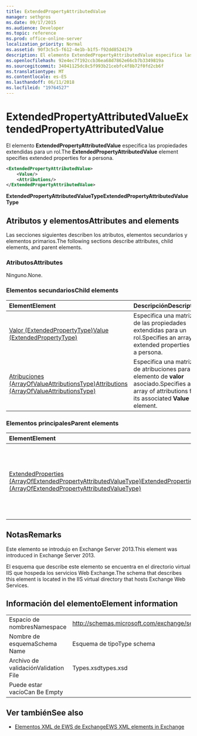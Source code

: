 ```yaml
---
title: ExtendedPropertyAttributedValue
manager: sethgros
ms.date: 09/17/2015
ms.audience: Developer
ms.topic: reference
ms.prod: office-online-server
localization_priority: Normal
ms.assetid: 90f3c5c5-f612-4e1b-b1f5-f92dd8524179
description: El elemento ExtendedPropertyAttributedValue especifica las propiedades extendidas para un rol.
ms.openlocfilehash: 92e4ec7f192ccb36ea68d7862e66cb7b3349819a
ms.sourcegitcommit: 34041125dc8c5f993b21cebfc4f8b72f0fd2cb6f
ms.translationtype: MT
ms.contentlocale: es-ES
ms.lasthandoff: 06/11/2018
ms.locfileid: "19764527"
---
```

# <a name="extendedpropertyattributedvalue"></a><span data-ttu-id="44a0a-103">ExtendedPropertyAttributedValue</span><span class="sxs-lookup"><span data-stu-id="44a0a-103">ExtendedPropertyAttributedValue</span></span>

<span data-ttu-id="44a0a-104">El elemento **ExtendedPropertyAttributedValue** especifica las propiedades extendidas para un rol.</span><span class="sxs-lookup"><span data-stu-id="44a0a-104">The **ExtendedPropertyAttributedValue** element specifies extended properties for a persona.</span></span> 
  
```XML
<ExtendedPropertyAttributedValue>
    <Value/>
    <Attributions/>
</ExtendedPropertyAttributedValue>
```

 <span data-ttu-id="44a0a-105">**ExtendedPropertyAttributedValueType**</span><span class="sxs-lookup"><span data-stu-id="44a0a-105">**ExtendedPropertyAttributedValueType**</span></span>
## <a name="attributes-and-elements"></a><span data-ttu-id="44a0a-106">Atributos y elementos</span><span class="sxs-lookup"><span data-stu-id="44a0a-106">Attributes and elements</span></span>

<span data-ttu-id="44a0a-107">Las secciones siguientes describen los atributos, elementos secundarios y elementos primarios.</span><span class="sxs-lookup"><span data-stu-id="44a0a-107">The following sections describe attributes, child elements, and parent elements.</span></span>
  
### <a name="attributes"></a><span data-ttu-id="44a0a-108">Atributos</span><span class="sxs-lookup"><span data-stu-id="44a0a-108">Attributes</span></span>

<span data-ttu-id="44a0a-109">Ninguno.</span><span class="sxs-lookup"><span data-stu-id="44a0a-109">None.</span></span>
  
### <a name="child-elements"></a><span data-ttu-id="44a0a-110">Elementos secundarios</span><span class="sxs-lookup"><span data-stu-id="44a0a-110">Child elements</span></span>

|<span data-ttu-id="44a0a-111">**Element**</span><span class="sxs-lookup"><span data-stu-id="44a0a-111">**Element**</span></span>|<span data-ttu-id="44a0a-112">**Descripción**</span><span class="sxs-lookup"><span data-stu-id="44a0a-112">**Description**</span></span>|
|:-----|:-----|
|[<span data-ttu-id="44a0a-113">Valor (ExtendedPropertyType)</span><span class="sxs-lookup"><span data-stu-id="44a0a-113">Value (ExtendedPropertyType)</span></span>](value-extendedpropertytype.md) <br/> |<span data-ttu-id="44a0a-114">Especifica una matriz de las propiedades extendidas para un rol.</span><span class="sxs-lookup"><span data-stu-id="44a0a-114">Specifies an array of extended properties for a persona.</span></span>  <br/> |
|[<span data-ttu-id="44a0a-115">Atribuciones (ArrayOfValueAttributionsType)</span><span class="sxs-lookup"><span data-stu-id="44a0a-115">Attributions (ArrayOfValueAttributionsType)</span></span>](attributions-arrayofvalueattributionstype.md) <br/> |<span data-ttu-id="44a0a-116">Especifica una matriz de atribuciones para su elemento de **valor** asociado.</span><span class="sxs-lookup"><span data-stu-id="44a0a-116">Specifies an array of attributions for its associated **Value** element.</span></span>  <br/> |
   
### <a name="parent-elements"></a><span data-ttu-id="44a0a-117">Elementos principales</span><span class="sxs-lookup"><span data-stu-id="44a0a-117">Parent elements</span></span>

|<span data-ttu-id="44a0a-118">**Element**</span><span class="sxs-lookup"><span data-stu-id="44a0a-118">**Element**</span></span>|<span data-ttu-id="44a0a-119">**Descripción**</span><span class="sxs-lookup"><span data-stu-id="44a0a-119">**Description**</span></span>|
|:-----|:-----|
|[<span data-ttu-id="44a0a-120">ExtendedProperties (ArrayOfExtendedPropertyAttributedValueType)</span><span class="sxs-lookup"><span data-stu-id="44a0a-120">ExtendedProperties (ArrayOfExtendedPropertyAttributedValueType)</span></span>](extendedproperties-arrayofextendedpropertyattributedvaluetype.md) <br/> |<span data-ttu-id="44a0a-121">Contiene las propiedades extendidas que se usa para operaciones de almacén de contactos unificados.</span><span class="sxs-lookup"><span data-stu-id="44a0a-121">Contains the extended properties used for Unified Contact Store operations.</span></span>  <br/> |
   
## <a name="remarks"></a><span data-ttu-id="44a0a-122">Notas</span><span class="sxs-lookup"><span data-stu-id="44a0a-122">Remarks</span></span>

<span data-ttu-id="44a0a-123">Este elemento se introdujo en Exchange Server 2013.</span><span class="sxs-lookup"><span data-stu-id="44a0a-123">This element was introduced in Exchange Server 2013.</span></span>
  
<span data-ttu-id="44a0a-124">El esquema que describe este elemento se encuentra en el directorio virtual IIS que hospeda los servicios Web Exchange.</span><span class="sxs-lookup"><span data-stu-id="44a0a-124">The schema that describes this element is located in the IIS virtual directory that hosts Exchange Web Services.</span></span>
  
## <a name="element-information"></a><span data-ttu-id="44a0a-125">Información del elemento</span><span class="sxs-lookup"><span data-stu-id="44a0a-125">Element information</span></span>

|||
|:-----|:-----|
|<span data-ttu-id="44a0a-126">Espacio de nombres</span><span class="sxs-lookup"><span data-stu-id="44a0a-126">Namespace</span></span>  <br/> |http://schemas.microsoft.com/exchange/services/2006/types  <br/> |
|<span data-ttu-id="44a0a-127">Nombre de esquema</span><span class="sxs-lookup"><span data-stu-id="44a0a-127">Schema Name</span></span>  <br/> |<span data-ttu-id="44a0a-128">Esquema de tipo</span><span class="sxs-lookup"><span data-stu-id="44a0a-128">Type schema</span></span>  <br/> |
|<span data-ttu-id="44a0a-129">Archivo de validación</span><span class="sxs-lookup"><span data-stu-id="44a0a-129">Validation File</span></span>  <br/> |<span data-ttu-id="44a0a-130">Types.xsd</span><span class="sxs-lookup"><span data-stu-id="44a0a-130">types.xsd</span></span>  <br/> |
|<span data-ttu-id="44a0a-131">Puede estar vacío</span><span class="sxs-lookup"><span data-stu-id="44a0a-131">Can Be Empty</span></span>  <br/> ||
   
## <a name="see-also"></a><span data-ttu-id="44a0a-132">Ver también</span><span class="sxs-lookup"><span data-stu-id="44a0a-132">See also</span></span>



- [<span data-ttu-id="44a0a-133">Elementos XML de EWS de Exchange</span><span class="sxs-lookup"><span data-stu-id="44a0a-133">EWS XML elements in Exchange</span></span>](ews-xml-elements-in-exchange.md)

